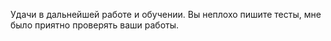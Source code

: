 Удачи в дальнейшей работе и обучении. Вы неплохо пишите тесты, мне было приятно проверять ваши работы.
